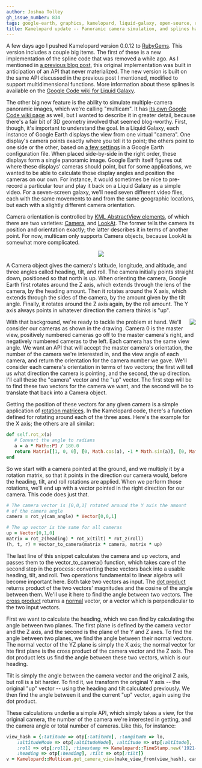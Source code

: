 ```yaml
---
author: Joshua Tolley
gh_issue_number: 834
tags: google-earth, graphics, kamelopard, liquid-galaxy, open-source, ruby, tools
title: Kamelopard update -- Panoramic camera simulation, and splines have returned
---
```


A few days ago I pushed Kamelopard version 0.0.12 to [RubyGems](http://rubygems.org/gems/kamelopard). This version includes a couple big items. The first of these is a new implementation of the spline code that was removed a while ago. As I mentioned in [a previous blog post](http://blog.endpoint.com/2013/04/creating-smooth-flight-paths-in-google.html), this original implementation was built in anticipation of an API that never materialized. The new version is built on the same API discussed in the previous post I mentioned, modified to support multidimensional functions. More information about these splines is available on the [Google Code wiki for Liquid Galaxy](https://code.google.com/p/liquid-galaxy/wiki/KamelopardFunctions).

The other big new feature is the ability to simulate multiple-camera panoramic images, which we're calling "multicam". It has [its own Google Code wiki page](https://code.google.com/p/liquid-galaxy/wiki/KamelopardMulticam) as well, but I wanted to describe it in greater detail, because there's a fair bit of 3D geometry involved that seemed blog-worthy. First, though, it's important to understand the goal. In a Liquid Galaxy, each instance of Google Earth displays the view from one virtual "camera". One display's camera points exactly where you tell it to point; the others point to one side or the other, based on [a few settings](http://code.google.com/p/liquid-galaxy/wiki/QuickStart) in a Google Earth configuration file. When placed side-by-side in the right order, these displays form a single panoramic image. Google Earth itself figures out where these displays' cameras should point, but for some applications, we wanted to be able to calculate those display angles and position the cameras on our own. For instance, it would sometimes be nice to pre-record a particular tour and play it back on a Liquid Galaxy as a simple video. For a seven-screen galaxy, we'll need seven different video files, each with the same movements to and from the same geographic locations, but each with a slightly different camera orientation.

Camera orientation is controlled by [KML AbstractView elements](https://developers.google.com/kml/documentation/kmlreference#abstractview), of which there are two varieties: [Camera](https://developers.google.com/kml/documentation/kmlreference#camera), and [LookAt](https://developers.google.com/kml/documentation/kmlreference#lookat). The former tells the camera its position and orientation exactly; the latter describes it in terms of another point. For now, multicam only supports Camera objects, because LookAt is somewhat more complicated.

<div class="separator" style="clear: both; text-align: center;"><a href="/blog/2013/07/16/kamelopard-update-panoramic-camera/image-0-big.png" imageanchor="1" style="margin-left: 1em; margin-right: 1em;"><img border="0" src="/blog/2013/07/16/kamelopard-update-panoramic-camera/image-0.png"/></a></div>

A Camera object gives the camera's latitude, longitude, and altitude, and three angles called heading, tilt, and roll. The camera initially points straight down, positioned so that north is up. When orienting the camera, Google Earth first rotates around the Z axis, which extends through the lens of the camera, by the heading amount. Then it rotates around the X axis, which extends through the sides of the camera, by the amount given by the tilt angle. Finally, it rotates around the Z axis again, by the roll amount. The Y axis always points in whatever direction the camera thinks is "up".

<div class="separator" style="clear: both; text-align: center;"><a href="/blog/2013/07/16/kamelopard-update-panoramic-camera/image-1-big.png" imageanchor="1" style="clear: right; float: right; margin-bottom: 1em; margin-left: 1em;"><img border="0" src="/blog/2013/07/16/kamelopard-update-panoramic-camera/image-1.png"/></a></div>

With that background, we're ready to tackle the problem at hand. We'll consider our cameras as shown in the drawing. Camera 0 is the master view, positively numbered cameras go off to the master camera's right, and negatively numbered cameras to the left. Each camera has the same view angle. We want an API that will accept the master camera's orientation, the number of the camera we're interested in, and the view angle of each camera, and return the orientation for the camera number we gave. We'll consider each camera's orientation in terms of two vectors; the first will tell us what direction the camera is pointing, and the second, the up direction. I'll call these the "camera" vector and the "up" vector. The first step will be to find these two vectors for the camera we want, and the second will be to translate that back into a Camera object.

Getting the position of these vectors for any given camera is a simple application of [rotation matrices](http://en.wikipedia.org/wiki/Rotation_matrix). In the Kamelopard code, there's a function defined for rotating around each of the three axes. Here's the example for the X axis; the others are all similar:

```ruby
def self.rot_x(a)
   # Convert the angle to radians
   a = a * Math::PI / 180.0
   return Matrix[[1, 0, 0], [0, Math.cos(a), -1 * Math.sin(a)], [0, Math.sin(a), Math.cos(a)]]
end
```

So we start with a camera pointed at the ground, and we multiply it by a rotation matrix, so that it points in the direction our camera would, before the heading, tilt, and roll rotations are applied. When we perform those rotations, we'll end up with a vector pointed in the right direction for our camera. This code does just that.

```ruby
# The camera vector is [0,0,1] rotated around the Y axis the amount
# of the camera angle
camera = rot_y(cam_angle) * Vector[0,0,1]

# The up vector is the same for all cameras
up = Vector[0,1,0]
matrix = rot_z(heading) * rot_x(tilt) * rot_z(roll)
(h, t, r) = vector_to_camera(matrix * camera, matrix * up)
```

The last line of this snippet calculates the camera and up vectors, and passes them to the vector_to_camera() function, which takes care of the second step in the process: converting these vectors back into a usable heading, tilt, and roll. Two operations fundamental to linear algebra will become important here. Both take two vectors as input. The [dot product](http://en.wikipedia.org/wiki/Dot_product) returns product of the two vectors' magnitudes and the cosine of the angle between them. We'll use it here to find the angle between two vectors. The [cross product](http://en.wikipedia.org/wiki/Cross_product) returns a [normal](http://en.wikipedia.org/wiki/Surface_normal) vector, or a vector which is perpendicular to the two input vectors.

First we want to calculate the heading, which we can find by calculating the angle between two planes. The first plane is defined by the camera vector and the Z axis, and the second is the plane of the Y and Z axes. To find the angle between two planes, we find the angle between their normal vectors. The normal vector of the YZ plane is simply the X axis; the normal vector for hte first plane is the cross product of the camera vector and the Z axis. The dot product lets us find the angle between these two vectors, which is our heading.

Tilt is simply the angle between the camera vector and the original Z axis, but roll is a bit harder. To find it, we transform the original Y axis -- the original "up" vector -- using the heading and tilt calculated previously. We then find the angle between it and the current "up" vector, again using the dot product.

These calculations underlie a simple API, which simply takes a view, for the original camera, the number of the camera we're interested in getting, and the camera angle or total number of cameras. Like this, for instance:

```ruby
view_hash = {:latitude => otp[:latitude], :longitude => lo,
    :altitudeMode => otp[:altitudeMode], :altitude => otp[:altitude],
    :roll => otp[:roll], :timestamp => Kamelopard::TimeStamp.new('1921-07-29'),
    :heading => otp[:heading], :tilt => otp[:tilt]}
v = Kamelopard::Multicam.get_camera_view(make_view_from(view_hash), camera, nil, CamCount)
```
